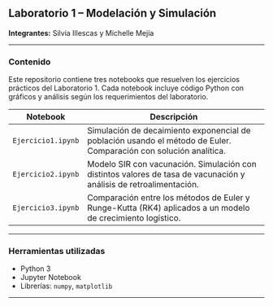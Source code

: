 ##  Laboratorio 1 – Modelación y Simulación


**Integrantes:** Silvia Illescas y Michelle Mejía

---

### Contenido

Este repositorio contiene tres notebooks que resuelven los ejercicios prácticos del Laboratorio 1. Cada notebook incluye código Python con gráficos y análisis según los requerimientos del laboratorio.

| Notebook           | Descripción                                                                                                        |
| ------------------ | ------------------------------------------------------------------------------------------------------------------ |
| `Ejercicio1.ipynb` | Simulación de decaimiento exponencial de población usando el método de Euler. Comparación con solución analítica.  |
| `Ejercicio2.ipynb` | Modelo SIR con vacunación. Simulación con distintos valores de tasa de vacunación y análisis de retroalimentación. |
| `Ejercicio3.ipynb` | Comparación entre los métodos de Euler y Runge-Kutta (RK4) aplicados a un modelo de crecimiento logístico.         |

---

### Herramientas utilizadas

* Python 3
* Jupyter Notebook
* Librerías: `numpy`, `matplotlib`

---

